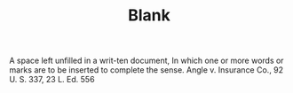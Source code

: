 ---
title: Blank
letter: B
permalink: "/definitions/blank.html"
body: A space left unfilled in a writ-ten document, In which one or more words or
  marks are to be inserted to complete the sense. Angle v. Insurance Co., 92 U. S.
  337, 23 L. Ed. 556
published_at: '2018-07-07'
source: Black's Law Dictionary
layout: post
---